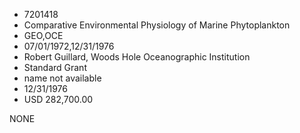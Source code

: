 * 7201418
* Comparative Environmental Physiology of Marine Phytoplankton
* GEO,OCE
* 07/01/1972,12/31/1976
* Robert Guillard, Woods Hole Oceanographic Institution
* Standard Grant
*   name not available
* 12/31/1976
* USD 282,700.00

NONE